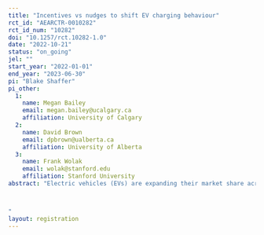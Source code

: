 ```yaml
---
title: "Incentives vs nudges to shift EV charging behaviour"
rct_id: "AEARCTR-0010282"
rct_id_num: "10282"
doi: "10.1257/rct.10282-1.0"
date: "2022-10-21"
status: "on_going"
jel: ""
start_year: "2022-01-01"
end_year: "2023-06-30"
pi: "Blake Shaffer"
pi_other:
  1:
    name: Megan Bailey
    email: megan.bailey@ucalgary.ca
    affiliation: University of Calgary
  2:
    name: David Brown
    email: dpbrown@ualberta.ca
    affiliation: University of Alberta
  3:
    name: Frank Wolak
    email: wolak@stanford.edu
    affiliation: Stanford University
abstract: "Electric vehicles (EVs) are expanding their market share across global vehicle fleets rapidly. Their impact on electric grids will largely depend on when they are charged. If charged during peak periods, when owners return from work, EVs will increase capacity costs of meeting system peaks. Conversely, charging during off-peak hours can take advantage of lower energy costs and minimize strain on the grid. Using a field experiment of EVs in an urban setting, we test the effectiveness of financial incentives vs moral suasion ``nudges'', both intended to shift charging to off-peak hours.

"
layout: registration
---
```


